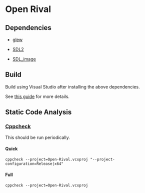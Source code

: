 # Open Rival

## Dependencies

 - [glew](http://glew.sourceforge.net/)

 - [SDL2](https://www.libsdl.org/download-2.0.php)

 - [SDL_image](https://www.libsdl.org/projects/SDL_image/)

## Build

Build using Visual Studio after installing the above dependencies.

See [this guide](/docs/development.md) for more details.

## Static Code Analysis

### [Cppcheck](http://cppcheck.sourceforge.net/)

This should be run periodically.

#### Quick

    cppcheck --project=Open-Rival.vcxproj "--project-configuration=Release|x64"

#### Full

    cppcheck --project=Open-Rival.vcxproj
